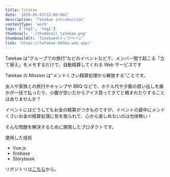 ```yaml
---
title: Tatekae
date: '2020-05-01T12:00:00Z'
description: 'Tatekae introduction'
contentType: 'work'
tags: ['tag1', 'tag2']
thumbnail: './thumbnail_tatekae.png'
thumbnailAlt: 'Tatekaeのトップページ'
link: 'https://tatekae-9956a.web.app/'
---
```


Tatekae は”グループでの旅行”などのイベントなどで、メンバー間で起こる「立て替え」をメモするだけで、自動精算してくれる Web サービスです

Tatekae の Mission は"メンドくさい精算処理から解放する"ことです。

友人や家族との旅行やキャンプや BBQ などで、ホテル代や夕飯の買い出しを誰かが一括で払ったり、小腹が空いたからアイス買ってきてと頼まれたりすることはありませんか？

イベントにはどうしてもお金の精算がつきものですが、イベントの最中にメンドくさいお金の精算処理に気を取られて、心から楽しめないのは勿体無い！

そんな問題を解決するために開発したプロダクトです。

使用した技術
* Vue.js
* firebase
* Storybook

リポジトリは[こちら](https://github.com/narusei/tatekae)から。
